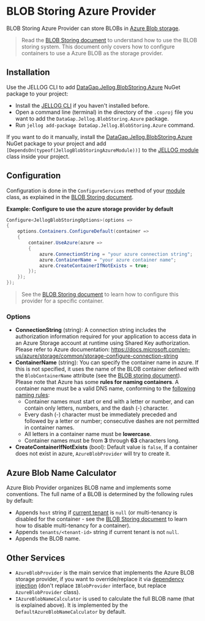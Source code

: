 # BLOB Storing Azure Provider

BLOB Storing Azure Provider can store BLOBs in [Azure Blob storage](https://azure.microsoft.com/en-us/services/storage/blobs/).

> Read the [BLOB Storing document](Blob-Storing.md) to understand how to use the BLOB storing system. This document only covers how to configure containers to use a Azure BLOB as the storage provider.

## Installation

Use the JELLOG CLI to add [DataGap.Jellog.BlobStoring.Azure](https://www.nuget.org/packages/DataGap.Jellog.BlobStoring.Azure) NuGet package to your project:

* Install the [JELLOG CLI](https://docs.jellog.io/en/jellog/latest/CLI) if you haven't installed before.
* Open a command line (terminal) in the directory of the `.csproj` file you want to add the `DataGap.Jellog.BlobStoring.Azure` package.
* Run `jellog add-package DataGap.Jellog.BlobStoring.Azure` command.

If you want to do it manually, install the [DataGap.Jellog.BlobStoring.Azure](https://www.nuget.org/packages/DataGap.Jellog.BlobStoring.Azure) NuGet package to your project and add `[DependsOn(typeof(JellogBlobStoringAzureModule))]` to the [JELLOG module](Module-Development-Basics.md) class inside your project.

## Configuration

Configuration is done in the `ConfigureServices` method of your [module](Module-Development-Basics.md) class, as explained in the [BLOB Storing document](Blob-Storing.md).

**Example: Configure to use the azure storage provider by default**

````csharp
Configure<JellogBlobStoringOptions>(options =>
{
    options.Containers.ConfigureDefault(container =>
    {
        container.UseAzure(azure =>
        {
            azure.ConnectionString = "your azure connection string";
            azure.ContainerName = "your azure container name";
            azure.CreateContainerIfNotExists = true;
        });
    });
});
````

> See the [BLOB Storing document](Blob-Storing.md) to learn how to configure this provider for a specific container.

### Options

* **ConnectionString** (string): A connection string includes the authorization information required for your application to access data in an Azure Storage account at runtime using Shared Key authorization. Please refer to Azure documentation: https://docs.microsoft.com/en-us/azure/storage/common/storage-configure-connection-string
* **ContainerName** (string): You can specify the container name in azure. If this is not specified, it uses the name of the BLOB container defined with the `BlobContainerName` attribute (see the [BLOB storing document](Blob-Storing.md)). Please note that Azure has some **rules for naming containers**. A container name must be a valid DNS name, conforming to the [following naming rules](https://docs.microsoft.com/en-us/rest/api/storageservices/naming-and-referencing-containers--blobs--and-metadata#container-names):
    * Container names must start or end with a letter or number, and can contain only letters, numbers, and the dash (-) character.
    * Every dash (-) character must be immediately preceded and followed by a letter or number; consecutive dashes are not permitted in container names.
    * All letters in a container name must be **lowercase**.
    * Container names must be from **3** through **63** characters long.
* **CreateContainerIfNotExists** (bool): Default value is `false`, If a container does not exist in azure, `AzureBlobProvider` will try to create it.


## Azure Blob Name Calculator

Azure Blob Provider organizes BLOB name and implements some conventions. The full name of a BLOB is determined by the following rules by default:

* Appends `host` string if [current tenant](Multi-Tenancy.md) is `null` (or multi-tenancy is disabled for the container - see the [BLOB Storing document](Blob-Storing.md) to learn how to disable multi-tenancy for a container).
* Appends `tenants/<tenant-id>` string if current tenant is not `null`.
* Appends the BLOB name.

## Other Services

* `AzureBlobProvider` is the main service that implements the Azure BLOB storage provider, if you want to override/replace it via [dependency injection](Dependency-Injection.md) (don't replace `IBlobProvider` interface, but replace `AzureBlobProvider` class).
* `IAzureBlobNameCalculator` is used to calculate the full BLOB name (that is explained above). It is implemented by the `DefaultAzureBlobNameCalculator` by default.
